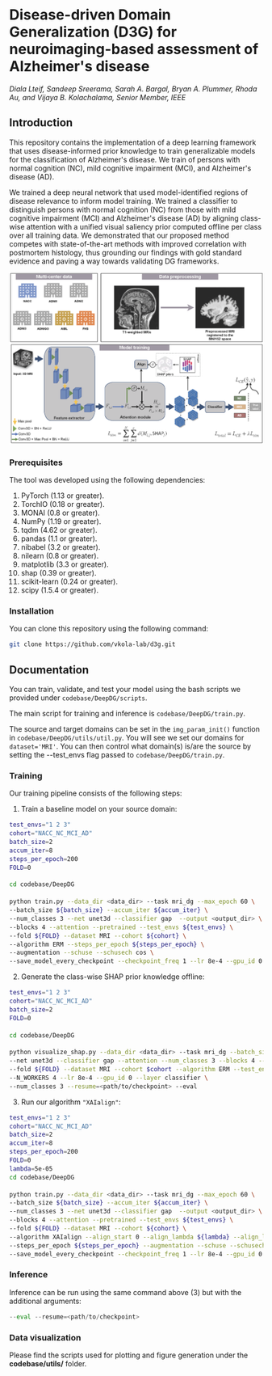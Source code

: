 # Disease-driven Domain Generalization (D3G) for neuroimaging-based assessment of Alzheimer's disease
<i>Diala Lteif, Sandeep Sreerama, Sarah A. Bargal, Bryan A. Plummer, Rhoda Au, and Vijaya B. Kolachalama, Senior Member, IEEE</i>

## Introduction

This repository contains the implementation of a deep learning framework that uses disease-informed prior knowledge to train generalizable models for the classification of Alzheimer's disease. We train of persons with normal cognition (NC), mild cognitive impairment (MCI), and Alzheimer's disease (AD).

We trained a deep neural network that used model-identified regions of disease relevance to inform model training. We trained a classifier to distinguish persons with normal cognition (NC) from those with mild cognitive impairment (MCI) and Alzheimer's disease (AD) by aligning class-wise attention with a unified visual saliency prior computed offline per class over all training data. We demonstrated that our proposed method competes with state-of-the-art methods with improved correlation with postmortem histology, thus grounding our findings with gold standard evidence and paving a way towards validating DG frameworks.

<img src="FigTable/fig1_framework.png" width="1000" />


### Prerequisites

The tool was developed using the following dependencies:

1. PyTorch (1.13 or greater).
2. TorchIO (0.18 or greater).
3. MONAI (0.8 or greater).
3. NumPy (1.19 or greater).
3. tqdm (4.62 or greater).
4. pandas (1.1 or greater).
4. nibabel (3.2 or greater).
5. nilearn (0.8 or greater).
5. matplotlib (3.3 or greater).
6. shap (0.39 or greater).
7. scikit-learn (0.24 or greater).
8. scipy (1.5.4 or greater).

### Installation
You can clone this repository using the following command:
```bash
git clone https://github.com/vkola-lab/d3g.git
```


## Documentation

You can train, validate, and test your model using the bash scripts we provided under ```codebase/DeepDG/scripts```.

The main script for training and inference is ```codebase/DeepDG/train.py```. 

The source and target domains can be set in the ```img_param_init()``` function in ```codebase/DeepDG/utils/util.py```.
You will see we set our domains for ```dataset='MRI'```. 
You can then control what domain(s) is/are the source by setting the --test_envs flag passed to ```codebase/DeepDG/train.py```.

### Training

Our training pipeline consists of the following steps:

1. Train a baseline model on your source domain:

```bash
test_envs="1 2 3"
cohort="NACC_NC_MCI_AD"
batch_size=2
accum_iter=8
steps_per_epoch=200
FOLD=0

cd codebase/DeepDG

python train.py --data_dir <data_dir> --task mri_dg --max_epoch 60 \
--batch_size ${batch_size} --accum_iter ${accum_iter} \
--num_classes 3 --net unet3d --classifier gap  --output <output_dir> \
--blocks 4 --attention --pretrained --test_envs ${test_envs} \
--fold ${FOLD} --dataset MRI --cohort ${cohort} \
--algorithm ERM --steps_per_epoch ${steps_per_epoch} \
--augmentation --schuse --schusech cos \
--save_model_every_checkpoint --checkpoint_freq 1 --lr 8e-4 --gpu_id 0 --N_WORKERS 3 
```

2. Generate the class-wise SHAP prior knowledge offline:
```bash
test_envs="1 2 3"
cohort="NACC_NC_MCI_AD"
batch_size=2
FOLD=0

cd codebase/DeepDG

python visualize_shap.py --data_dir <data_dir> --task mri_dg --batch_size ${batch_size} \
--net unet3d --classifier gap --attention --num_classes 3 --blocks 4 --attention \
--fold ${FOLD} --dataset MRI --cohort $cohort --algorithm ERM --test_envs ${test_envs} \
--N_WORKERS 4 --lr 8e-4 --gpu_id 0 --layer classifier \
--num_classes 3 --resume=<path/to/checkpoint> --eval
```

3. Run our algorithm ```"XAIalign"```:
```bash
test_envs="1 2 3"
cohort="NACC_NC_MCI_AD"
batch_size=2
accum_iter=8
steps_per_epoch=200
FOLD=0
lambda=5e-05
cd codebase/DeepDG

python train.py --data_dir <data_dir> --task mri_dg --max_epoch 60 \
--batch_size ${batch_size} --accum_iter ${accum_iter} \
--num_classes 3 --net unet3d --classifier gap  --output <output_dir> \
--blocks 4 --attention --pretrained --test_envs ${test_envs} \
--fold ${FOLD} --dataset MRI --cohort ${cohort} \
--algorithm XAIalign --align_start 0 --align_lambda ${lambda} --align_loss l2 \
--steps_per_epoch ${steps_per_epoch} --augmentation --schuse --schusech cos \
--save_model_every_checkpoint --checkpoint_freq 1 --lr 8e-4 --gpu_id 0 --N_WORKERS 3 
```

### Inference
Inference can be run using the same command above (3) but with the additional arguments: 
```python 
--eval --resume=<path/to/checkpoint>
```

### Data visualization

Please find the scripts used for plotting and figure generation under the **codebase/utils/** folder.
